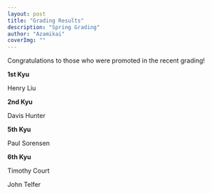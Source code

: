 ```yaml
---
layout: post
title: "Grading Results"
description: "Spring Grading"
author: "Azamikai"
coverImg: ""
---
```


Congratulations to those who were promoted in the recent grading!


**1st Kyu**

Henry Liu

**2nd Kyu**

Davis Hunter

**5th Kyu**

Paul Sorensen

**6th Kyu**

Timothy Court


John Telfer
